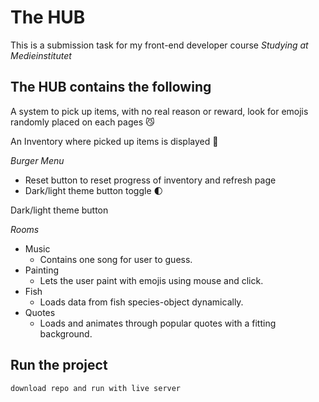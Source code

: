 # The HUB

This is a submission task for my front-end developer course
_Studying at Medieinstitutet_

## The HUB contains the following

A system to pick up items, with no real reason or reward, look for emojis randomly placed on each pages 😼

An Inventory where picked up items is displayed 🎒

_Burger Menu_

- Reset button to reset progress of inventory and refresh page
- Dark/light theme button toggle 🌓

Dark/light theme button

_Rooms_

- Music
  - Contains one song for user to guess.
- Painting
  - Lets the user paint with emojis using mouse and click.
- Fish
  - Loads data from fish species-object dynamically.
- Quotes
  - Loads and animates through popular quotes with a fitting background.

## Run the project

`download repo and run with live server`
